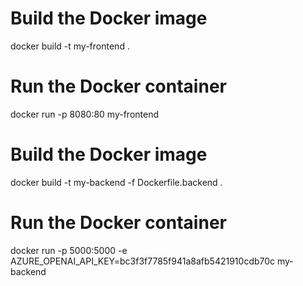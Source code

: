 # Build the Docker image
docker build -t my-frontend .

# Run the Docker container
docker run -p 8080:80 my-frontend

# Build the Docker image
docker build -t my-backend -f Dockerfile.backend .

# Run the Docker container
docker run -p 5000:5000 -e AZURE_OPENAI_API_KEY=bc3f3f7785f941a8afb5421910cdb70c my-backend